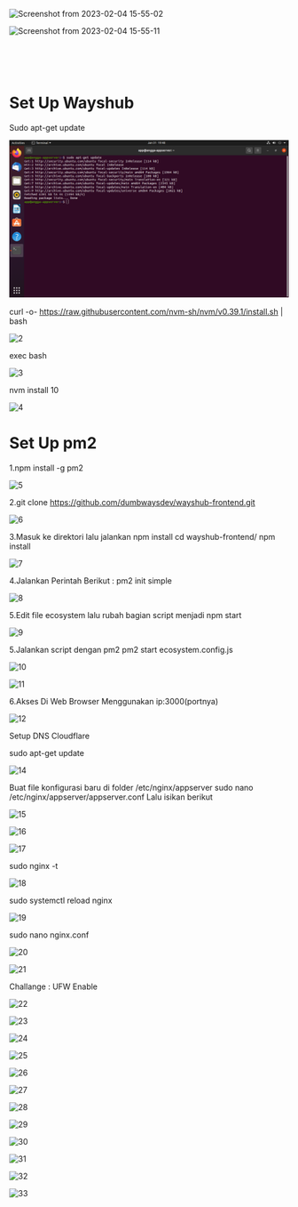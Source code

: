 ![Screenshot from 2023-02-04 15-55-02](https://user-images.githubusercontent.com/111972023/216758453-1b866ec3-8066-45c0-b14f-0127f030e205.png)


![Screenshot from 2023-02-04 15-55-11](https://user-images.githubusercontent.com/111972023/216758496-52ae8f98-0c7c-48d9-9ac2-f06c8ea6855e.png)



<br>
<br>
<br>


# Set Up Wayshub

Sudo apt-get update

![](https://github.com/Angga6699/Devops-15/blob/main/Stage%202/Week%201/Poto%20Day%201%20Dan%20Day%202/1.png)


curl -o- https://raw.githubusercontent.com/nvm-sh/nvm/v0.39.1/install.sh | bash

![2](https://user-images.githubusercontent.com/111972023/216758753-ac6abdf6-1a93-41b8-b961-8b05823fd198.png)

exec bash

![3](https://user-images.githubusercontent.com/111972023/216758773-8b3c778d-d6f5-48f0-9cf8-3764b657364d.png)

nvm install 10

![4](https://user-images.githubusercontent.com/111972023/216758791-0a5b2906-8502-4133-bfa5-cf2480379866.png)


# Set Up pm2

1.npm install -g pm2


![5](https://user-images.githubusercontent.com/111972023/216758826-9dd8f51f-c02e-40fb-b92d-a27354c497f8.png)


2.git clone https://github.com/dumbwaysdev/wayshub-frontend.git


![6](https://user-images.githubusercontent.com/111972023/216758912-1a97722d-afab-40d6-b9cb-7f047b0a5f3e.png)

3.Masuk ke direktori lalu jalankan npm install
cd wayshub-frontend/
npm install


![7](https://user-images.githubusercontent.com/111972023/216758975-82a0c067-163a-445f-a654-4fb711d5c513.png)


4.Jalankan Perintah Berikut :
pm2 init simple



![8](https://user-images.githubusercontent.com/111972023/216758997-1d3cc6ec-4a47-4e01-b91a-992341b10cb8.png)


5.Edit file ecosystem lalu rubah bagian script menjadi npm start


![9](https://user-images.githubusercontent.com/111972023/216759024-398cabea-33dc-4bf4-aad5-8ac3ed4d8bc3.png)


5.Jalankan script dengan pm2
pm2 start ecosystem.config.js


![10](https://user-images.githubusercontent.com/111972023/216759059-61538c48-c675-495c-b254-aae791c52b45.png)


![11](https://user-images.githubusercontent.com/111972023/216759067-a8643fab-889e-4738-bded-54e8ff1bac69.png)


6.Akses Di Web Browser Menggunakan ip:3000(portnya)



![12](https://user-images.githubusercontent.com/111972023/216759089-d958069c-5236-4a3d-9db5-0bb1aec0f1e2.png)


Setup DNS Cloudflare


sudo apt-get update


![14](https://user-images.githubusercontent.com/111972023/216759163-d63e1366-e0f5-4bbc-a98d-ab0498bd9dee.png)



Buat file konfigurasi baru di folder /etc/nginx/appserver
sudo nano /etc/nginx/appserver/appserver.conf
Lalu isikan berikut


![15](https://user-images.githubusercontent.com/111972023/216759238-ed9854fb-fce1-4e06-b562-22e239750fd6.png)


![16](https://user-images.githubusercontent.com/111972023/216759252-2f71f5c0-afa8-40d6-a6f9-74bc75a633ed.png)


![17](https://user-images.githubusercontent.com/111972023/216759260-38a00eca-ee09-42e6-8f98-e6421c660c77.png)


sudo nginx -t


![18](https://user-images.githubusercontent.com/111972023/216759287-8be14f2f-1afe-4908-a003-80666d00b59c.png)

sudo systemctl reload nginx


![19](https://user-images.githubusercontent.com/111972023/216759333-9972d161-689c-4125-8c9c-64952ae7c93b.png)


sudo nano nginx.conf


![20](https://user-images.githubusercontent.com/111972023/216759480-66527291-7e05-4b48-a21d-a8bab42f61c5.png)


![21](https://user-images.githubusercontent.com/111972023/216759485-524a5b70-37d6-428b-8646-15fbf802ee28.png)


Challange : UFW Enable


![22](https://user-images.githubusercontent.com/111972023/216759551-bde2100f-ef8e-4e81-8264-b0a7f48f1396.png)


![23](https://user-images.githubusercontent.com/111972023/216759558-893ca665-9e05-480b-9649-5c1305c4db57.png)



![24](https://user-images.githubusercontent.com/111972023/216759565-27c2c2e6-4cce-4ee7-9480-14349281c1d0.png)



![25](https://user-images.githubusercontent.com/111972023/216759571-7c4c766c-373c-4589-86b5-64cdebb1874a.png)



![26](https://user-images.githubusercontent.com/111972023/216759581-6cb3f60f-a4f5-404e-8ed5-e359314dcc4f.png)



![27](https://user-images.githubusercontent.com/111972023/216759593-4ff5c1ed-f21a-4ecb-a1bd-db3f9441fdd3.png)



![28](https://user-images.githubusercontent.com/111972023/216759600-53d999f8-6691-4919-8e83-6c37eb0b9456.png)



![29](https://user-images.githubusercontent.com/111972023/216759606-f836b776-3253-4521-924b-60140b6a3f78.png)



![30](https://user-images.githubusercontent.com/111972023/216759614-73a930f2-1954-4426-8b53-25c6296ebe4e.png)


![31](https://user-images.githubusercontent.com/111972023/216759624-01d4e774-11d2-41a0-b85f-6c0c16f9b03a.png)




![32](https://user-images.githubusercontent.com/111972023/216759629-cb3d9d23-320b-4780-97ab-96ec83bbdf2d.png)





![33](https://user-images.githubusercontent.com/111972023/216759634-3e9d9626-c6be-476d-99e5-688353816d89.png)

